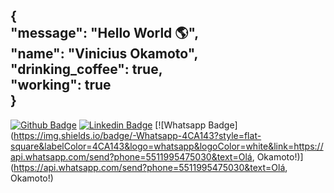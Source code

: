 ## {<br/>  "message": "Hello World :earth_americas:", <br/>  "name": "Vinicius Okamoto",<br/>  "drinking_coffee": true,<br/>  "working": true <br/>} 

[![Github Badge](https://img.shields.io/badge/-Github-000?style=flat-square&logo=Github&logoColor=white&link=https://github.com/viniokamoto)](https://github.com/viniokamoto)
[![Linkedin Badge](https://img.shields.io/badge/-LinkedIn-blue?style=flat-square&logo=Linkedin&logoColor=white&link=https://www.linkedin.com/in/vinicius-okamoto)](https://www.linkedin.com/in/vinicius-okamoto)
[![Whatsapp Badge](https://img.shields.io/badge/-Whatsapp-4CA143?style=flat-square&labelColor=4CA143&logo=whatsapp&logoColor=white&link=https://api.whatsapp.com/send?phone=5511995475030&text=Olá, Okamoto!)](https://api.whatsapp.com/send?phone=5511995475030&text=Olá, Okamoto!)
<!--
**ViniOkamoto/ViniOkamoto** is a ✨ _special_ ✨ repository because its `README.md` (this file) appears on your GitHub profile.

A Japanese boy, full stack programmer, fan of flutter, javascript and typescript, passionate about UI and UX, lover of nature and geek culture.

- 🔭 I’m currently discover and
- 🌱 I’m currently learning ...
- 👯 I’m looking to collaborate on ...
- 🤔 I’m looking for help with ...
- 💬 Ask me about ...
- 📫 How to reach me: you can find me by my email leo_kamoto@outlook.com ...
- ⚡ See
